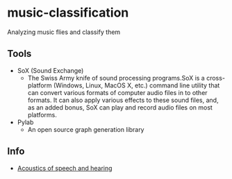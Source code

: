 # music-classification
Analyzing music flies and classify them

## Tools
 * SoX (Sound Exchange)
   - The Swiss Army knife of sound processing programs.SoX is a cross-platform (Windows, Linux, MacOS X, etc.) command line utility that can convert various formats
     of computer audio files in to other formats. It can also apply various effects to these sound files, and, as an added bonus, SoX can play and record audio 
     files on most platforms.
 * Pylab 
   - An open source graph generation library    
     
## Info
 * [Acoustics of speech and hearing](https://www.phon.ucl.ac.uk/courses/spsci/acoustics/week1-10.pdf)
